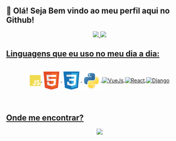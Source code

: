 ## 👋 Olá! Seja Bem vindo ao meu perfil aqui no Github!

<div align="center">
<a href="https://github.com/JoaoGabrielPuhlMachado">
<img height="180em" src="https://github-readme-stats.vercel.app/api/top-langs/?username=JoaoGabrielPuhlMachado&layout=compact&langs_count=7&theme=apprentice"/>
<img height="180em" src="https://github-readme-stats.vercel.app/api?username=JoaoGabrielPuhlMachado&show_icons=true&theme=apprentice&include_all_commits=true&count_private=true"/>
</div>
  
   ## Linguagens que eu uso no meu dia a dia:

<div style="display: inline_block" align="center"><br>
  <!-- Programming Languages -->
       <img align="center" alt="Rafa-Js" height="30" width="30" src="https://raw.githubusercontent.com/devicons/devicon/master/icons/javascript/javascript-plain.svg">
          
  <img align="center" alt="bru-HTML" height="50" width="50" src="https://raw.githubusercontent.com/devicons/devicon/master/icons/html5/html5-original.svg">
  <img align="center" alt="bru-CSS" height="50" width="50" src="https://raw.githubusercontent.com/devicons/devicon/master/icons/css3/css3-original.svg">
  <img align="center" alt="bru-Python" height="50" width="50" src="https://raw.githubusercontent.com/devicons/devicon/master/icons/python/python-original.svg">
  <img align="center" alt="VueJs" height="50" width="60" src="https://icongr.am/devicon/vuejs-original.svg?size=128&color=currentColor" />
  <img align="center" alt="React" height="50" width="60" src="https://icongr.am/devicon/react-original.svg?size=128&color=currentColor" />
  <img align="center" alt="Django" height="50" width="60" src="https://icongr.am/devicon/django-original.svg?size=128&color=currentColor" />
  
</div>
<br/>
<br/>
 
  ## Onde me encontrar?

<div align="center"> 

 <a href="https://instagram.com/joaosttirlley/" target="_blank"><img src="https://img.shields.io/badge/-Instagram-%23E4405F?style=for-the-badge&logo=instagram&logoColor=white" target="_blank"></a>
 
</div>
